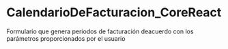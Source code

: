 # CalendarioDeFacturacion_CoreReact
 Formulario que genera periodos de facturación deacuerdo con los parámetros proporcionados por el usuario

